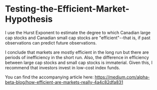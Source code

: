 # Testing-the-Efficient-Market-Hypothesis
I use the Hurst Exponent to estimate the degree to which Canadian large cap stocks and Canadian small cap stocks are "efficient"--that is, if past observations can predict future observations.  

I conclude that markets are mostly efficient in the long run but there are periods of inefficiency in the short run. Also, the difference in efficiency between large cap stocks and small cap stocks is immaterial. Given this, I recommend that investors invest in low-cost index funds.

You can find the accompanying article here: https://medium.com/alpha-beta-blog/how-efficient-are-markets-really-4a4c82dfa831

